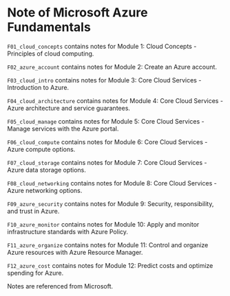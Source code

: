 
Note of Microsoft Azure Fundamentals
====================================

`F01_cloud_concepts` contains notes for Module 1: Cloud Concepts - Principles of cloud computing.

`F02_azure_account` contains notes for Module 2: Create an Azure account.

`F03_cloud_intro` contains notes for Module 3: Core Cloud Services - Introduction to Azure.

`F04_cloud_architecture` contains notes for Module 4: Core Cloud Services - Azure architecture and service guarantees.

`F05_cloud_manage` contains notes for Module 5: Core Cloud Services - Manage services with the Azure portal.

`F06_cloud_compute` contains notes for Module 6: Core Cloud Services - Azure compute options.

`F07_cloud_storage` contains notes for Module 7: Core Cloud Services - Azure data storage options.

`F08_cloud_networking` contains notes for Module 8: Core Cloud Services - Azure networking options.

`F09_azure_security` contains notes for Module 9: Security, responsibility, and trust in Azure.

`F10_azure_monitor` contains notes for Module 10: Apply and monitor infrastructure standards with Azure Policy.

`F11_azure_organize` contains notes for Module 11: Control and organize Azure resources with Azure Resource Manager.

`F12_azure_cost` contains notes for Module 12: Predict costs and optimize spending for Azure.

Notes are referenced from Microsoft.
